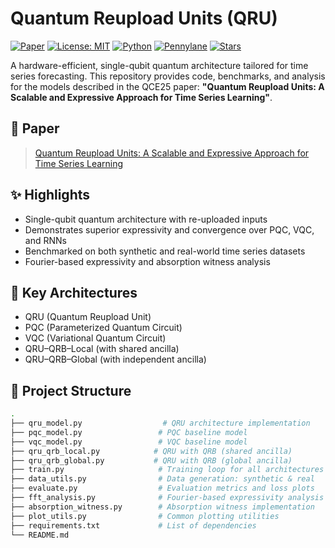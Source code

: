 # Quantum Reupload Units (QRU)
[![Paper](https://img.shields.io/badge/Paper-QCE25-blue)](link_to_paper_or_arxiv)
[![License: MIT](https://img.shields.io/badge/License-MIT-yellow.svg)](LICENSE)
[![Python](https://img.shields.io/badge/python-3.8+-blue.svg)](https://www.python.org/)
[![Pennylane](https://img.shields.io/badge/Pennylane-compatible-brightgreen)](https://pennylane.ai/)
[![Stars](https://img.shields.io/github/stars/YOUR_USERNAME/QreuploadUnit?style=social)](https://github.com/YOUR_USERNAME/QreuploadUnit/stargazers)

A hardware-efficient, single-qubit quantum architecture tailored for time series forecasting. This repository provides code, benchmarks, and analysis for the models described in the QCE25 paper: **"Quantum Reupload Units: A Scalable and Expressive Approach for Time Series Learning"**.


## 📄 Paper
> [Quantum Reupload Units: A Scalable and Expressive Approach for Time Series Learning](link_to_pdf_or_arxiv_if_applicable)

## ✨ Highlights
- Single-qubit quantum architecture with re-uploaded inputs
- Demonstrates superior expressivity and convergence over PQC, VQC, and RNNs
- Benchmarked on both synthetic and real-world time series datasets
- Fourier-based expressivity and absorption witness analysis

## 🧠 Key Architectures
- QRU (Quantum Reupload Unit)
- PQC (Parameterized Quantum Circuit)
- VQC (Variational Quantum Circuit)
- QRU–QRB–Local (with shared ancilla)
- QRU–QRB–Global (with independent ancilla)

## 📁 Project Structure

```bash
.
├── qru_model.py                  # QRU architecture implementation
├── pqc_model.py                 # PQC baseline model
├── vqc_model.py                 # VQC baseline model
├── qru_qrb_local.py            # QRU with QRB (shared ancilla)
├── qru_qrb_global.py           # QRU with QRB (global ancilla)
├── train.py                     # Training loop for all architectures
├── data_utils.py                # Data generation: synthetic & real
├── evaluate.py                  # Evaluation metrics and loss plots
├── fft_analysis.py              # Fourier-based expressivity analysis
├── absorption_witness.py        # Absorption witness implementation
├── plot_utils.py                # Common plotting utilities
├── requirements.txt             # List of dependencies
└── README.md
